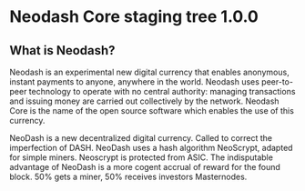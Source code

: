 Neodash Core staging tree 1.0.0
===============================



What is Neodash?
----------------

Neodash is an experimental new digital currency that enables anonymous, instant
payments to anyone, anywhere in the world. Neodash uses peer-to-peer technology
to operate with no central authority: managing transactions and issuing money
are carried out collectively by the network. Neodash Core is the name of the open
source software which enables the use of this currency.

NeoDash is a new decentralized digital currency. Called to correct the imperfection of DASH.
NeoDash uses a hash algorithm NeoScrypt, adapted for simple miners. Neoscrypt is protected from ASIC.
The indisputable advantage of NeoDash is a more cogent accrual of reward for the found block. 50% gets a miner, 
50% receives investors Masternodes.

